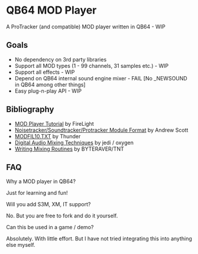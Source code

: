 # QB64 MOD Player

A ProTracker (and compatible) MOD player written in QB64 - WIP

## Goals

- No dependency on 3rd party libraries
- Support all MOD types (1 - 99 channels, 31 samples etc.) - WIP
- Support all effects - WIP
- Depend on QB64 internal sound engine mixer - FAIL [No _NEWSOUND in QB64 among other things]
- Easy plug-n-play API - WIP

## Bibliography

- [MOD Player Tutorial](https://github.com/a740g/QB64-MOD-Player/blob/main/FMODDOC.TXT) by FireLight
- [Noisetracker/Soundtracker/Protracker Module Format](https://github.com/a740g/QB64-MOD-Player/blob/main/Mod-form.txt) by Andrew Scott
- [MODFIL10.TXT](https://github.com/a740g/QB64-MOD-Player/blob/main/MODFIL10.txt) by Thunder
- [Digital Audio Mixing Techniques](https://github.com/a740g/QB64-MOD-Player/blob/main/FSBDOC.TXT) by jedi / oxygen
- [Writing Mixing Routines](https://github.com/a740g/QB64-MOD-Player/blob/main/MIXING10.TXT) by BYTERAVER/TNT

## FAQ

Why a MOD player in QB64?

Just for learning and fun!

Will you add S3M, XM, IT support?

No. But you are free to fork and do it yourself.

Can this be used in a game / demo?

Absolutely. With little effort. But I have not tried integrating this into anything else myself.
